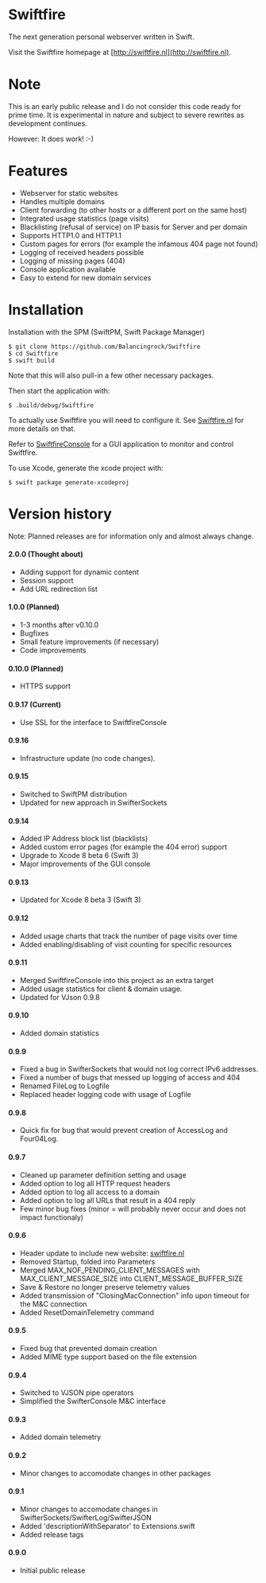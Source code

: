 # Swiftfire
The next generation personal webserver written in Swift.

Visit the Swiftfire homepage at [http://swiftfire.nl](http://swiftfire.nl).

# Note

This is an early public release and I do not consider this code ready for prime time. It is experimental in nature and subject to severe rewrites as development continues.

However: It does work! :-)

# Features

- Webserver for static websites
- Handles multiple domains
- Client forwarding (to other hosts or a different port on the same host)
- Integrated usage statistics (page visits)
- Blacklisting (refusal of service) on IP basis for Server and per domain
- Supports HTTP1.0 and HTTP1.1
- Custom pages for errors (for example the infamous 404 page not found)
- Logging of received headers possible
- Logging of missing pages (404)
- Console application available
- Easy to extend for new domain services

# Installation

Installation with the SPM (SwiftPM, Swift Package Manager)

~~~~
$ git clone https://github.com/Balancingrock/Swiftfire
$ cd Swiftfire
$ swift build
~~~~

Note that this will also pull-in a few other necessary packages.

Then start the application with:

~~~~
$ .build/debug/Swiftfire
~~~~

To actually use Swiftfire you will need to configure it. See [Swiftfire.nl](http://swiftfire.nl) for more details on that.

Refer to [SwiftfireConsole](https://github.com/Balancingrock/SwiftfireConsole) for a GUI application to monitor and control Swiftfire.

To use Xcode, generate the xcode project with:

~~~~
$ swift package generate-xcodeproj
~~~~

# Version history

Note: Planned releases are for information only and almost always change.

#### 2.0.0 (Thought about)

- Adding support for dynamic content
- Session support
- Add URL redirection list

#### 1.0.0 (Planned)

- 1-3 months after v0.10.0
- Bugfixes
- Small feature improvements (if necessary)
- Code improvements

#### 0.10.0 (Planned)

- HTTPS support

#### 0.9.17 (Current)

- Use SSL for the interface to SwiftfireConsole

#### 0.9.16

- Infrastructure update (no code changes).

#### 0.9.15

- Switched to SwiftPM distribution
- Updated for new approach in SwifterSockets

#### 0.9.14

- Added IP Address block list (blacklists)
- Added custom error pages (for example the 404 error) support
- Upgrade to Xcode 8 beta 6 (Swift 3)
- Major improvements of the GUI console

#### 0.9.13

- Updated for Xcode 8 beta 3 (Swift 3)

#### 0.9.12

- Added usage charts that track the number of page visits over time
- Added enabling/disabling of visit counting for specific resources

#### 0.9.11

- Merged SwiftfireConsole into this project as an extra target
- Added usage statistics for client & domain usage.
- Updated for VJson 0.9.8

#### 0.9.10

- Added domain statistics

#### 0.9.9

- Fixed a bug in SwifterSockets that would not log correct IPv6 addresses.
- Fixed a number of bugs that messed up logging of access and 404
- Renamed FileLog to Logfile
- Replaced header logging code with usage of Logfile

#### 0.9.8

- Quick fix for bug that would prevent creation of AccessLog and Four04Log.

#### 0.9.7

- Cleaned up parameter definition setting and usage
- Added option to log all HTTP request headers
- Added option to log all access to a domain
- Added option to log all URLs that result in a 404 reply
- Few minor bug fixes (minor = will probably never occur and does not impact functionaly)

#### 0.9.6

- Header update to include new website: [swiftfire.nl](http://swiftfire.nl)
- Removed Startup, folded into Parameters
- Merged MAX_NOF_PENDING_CLIENT_MESSAGES with MAX_CLIENT_MESSAGE_SIZE into CLIENT_MESSAGE_BUFFER_SIZE
- Save & Restore no longer preserve telemetry values
- Added transmission of "ClosingMacConnection" info upon timeout for the M&C connection
- Added ResetDomainTelemetry command

#### 0.9.5

- Fixed bug that prevented domain creation
- Added MIME type support based on the file extension

#### 0.9.4

- Switched to VJSON pipe operators
- Simplified the SwifterConsole M&C interface

#### 0.9.3

- Added domain telemetry

#### 0.9.2

- Minor changes to accomodate changes in other packages

#### 0.9.1

- Minor changes to accomodate changes in SwifterSockets/SwifterLog/SwifterJSON
- Added 'descriptionWithSeparator' to Extensions.swift
- Added release tags

#### 0.9.0

- Initial public release
